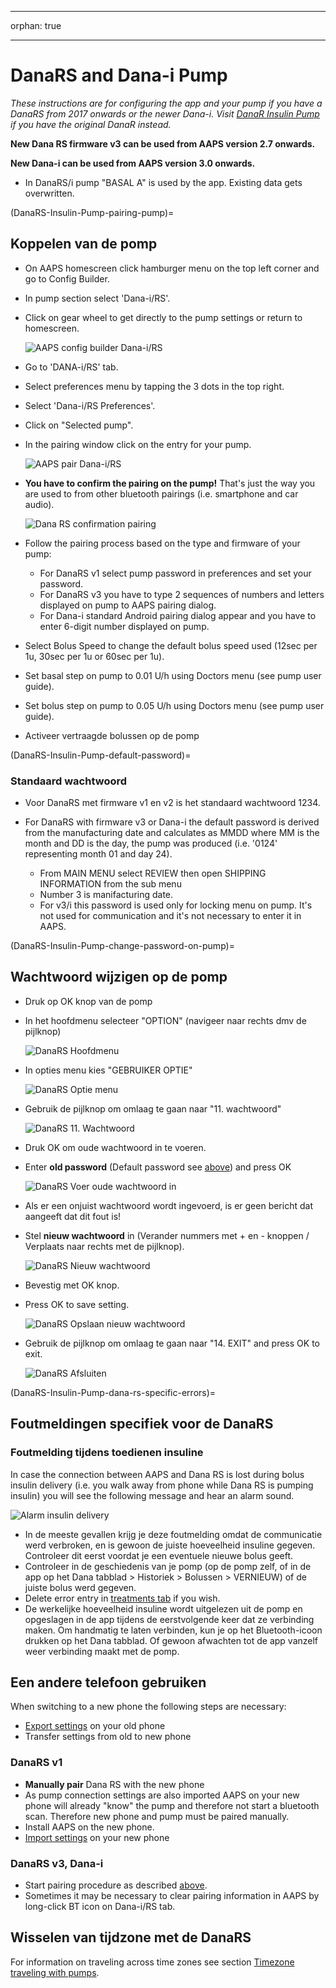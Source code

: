 * * *

orphan: true

* * *

# DanaRS and Dana-i Pump

*These instructions are for configuring the app and your pump if you have a DanaRS from 2017 onwards or the newer Dana-i. Visit [DanaR Insulin Pump](./DanaR-Insulin-Pump.md) if you have the original DanaR instead.*

**New Dana RS firmware v3 can be used from AAPS version 2.7 onwards.**

**New Dana-i can be used from AAPS version 3.0 onwards.**

* In DanaRS/i pump "BASAL A" is used by the app. Existing data gets overwritten.

(DanaRS-Insulin-Pump-pairing-pump)=

## Koppelen van de pomp

* On AAPS homescreen click hamburger menu on the top left corner and go to Config Builder.
* In pump section select 'Dana-i/RS'.
* Click on gear wheel to get directly to the pump settings or return to homescreen.
    
    ![AAPS config builder Dana-i/RS](../images/DanaRS_i_ConfigB.png)

* Go to 'DANA-i/RS' tab.

* Select preferences menu by tapping the 3 dots in the top right. 
* Select 'Dana-i/RS Preferences'.
* Click on "Selected pump".
* In the pairing window click on the entry for your pump.
    
    ![AAPS pair Dana-i/RS](../images/DanaRS_i_Pairing.png)

* **You have to confirm the pairing on the pump!** That's just the way you are used to from other bluetooth pairings (i.e. smartphone and car audio).
    
    ![Dana RS confirmation pairing](../images/DanaRS_Pairing.png)

* Follow the pairing process based on the type and firmware of your pump:
    
    * For DanaRS v1 select pump password in preferences and set your password.
    * For DanaRS v3 you have to type 2 sequences of numbers and letters displayed on pump to AAPS pairing dialog.
    * For Dana-i standard Android pairing dialog appear and you have to enter 6-digit number displayed on pump.

* Select Bolus Speed to change the default bolus speed used (12sec per 1u, 30sec per 1u or 60sec per 1u).

* Set basal step on pump to 0.01 U/h using Doctors menu (see pump user guide).
* Set bolus step on pump to 0.05 U/h using Doctors menu (see pump user guide).
* Activeer vertraagde bolussen op de pomp

(DanaRS-Insulin-Pump-default-password)=

### Standaard wachtwoord

* Voor DanaRS met firmware v1 en v2 is het standaard wachtwoord 1234.
* For DanaRS with firmware v3 or Dana-i the default password is derived from the manufacturing date and calculates as MMDD where MM is the month and DD is the day, the pump was produced (i.e. '0124' representing month 01 and day 24).
    
    * From MAIN MENU select REVIEW then open SHIPPING INFORMATION from the sub menu
    * Number 3 is manifacturing date. 
    * For v3/i this password is used only for locking menu on pump. It's not used for communication and it's not necessary to enter it in AAPS.

(DanaRS-Insulin-Pump-change-password-on-pump)=

## Wachtwoord wijzigen op de pomp

* Druk op OK knop van de pomp
* In het hoofdmenu selecteer "OPTION" (navigeer naar rechts dmv de pijlknop)
    
    ![DanaRS Hoofdmenu](../images/DanaRSPW_01_MainMenu.png)

* In opties menu kies "GEBRUIKER OPTIE"
    
    ![DanaRS Optie menu](../images/DanaRSPW_02_OptionMenu.png)

* Gebruik de pijlknop om omlaag te gaan naar "11. wachtwoord"
    
    ![DanaRS 11. Wachtwoord](../images/DanaRSPW_03_11PW.png)

* Druk OK om oude wachtwoord in te voeren.

* Enter **old password** (Default password see [above](#DanaRS-Insulin-Pump-default-password)) and press OK
    
    ![DanaRS Voer oude wachtwoord in](../images/DanaRSPW_04_11PWenter.png)

* Als er een onjuist wachtwoord wordt ingevoerd, is er geen bericht dat aangeeft dat dit fout is!

* Stel **nieuw wachtwoord** in (Verander nummers met + en - knoppen / Verplaats naar rechts met de pijlknop).
    
    ![DanaRS Nieuw wachtwoord](../images/DanaRSPW_05_PWnew.png)

* Bevestig met OK knop.

* Press OK to save setting.
    
    ![DanaRS Opslaan nieuw wachtwoord](../images/DanaRSPW_06_PWnewSave.png)

* Gebruik de pijlknop om omlaag te gaan naar "14. EXIT" and press OK to exit.
    
    ![DanaRS Afsluiten](../images/DanaRSPW_07_Exit.png)

(DanaRS-Insulin-Pump-dana-rs-specific-errors)=

## Foutmeldingen specifiek voor de DanaRS

### Foutmelding tijdens toedienen insuline

In case the connection between AAPS and Dana RS is lost during bolus insulin delivery (i.e. you walk away from phone while Dana RS is pumping insulin) you will see the following message and hear an alarm sound.

![Alarm insulin delivery](../images/DanaRS_Error_bolus.png)

* In de meeste gevallen krijg je deze foutmelding omdat de communicatie werd verbroken, en is gewoon de juiste hoeveelheid insuline gegeven. Controleer dit eerst voordat je een eventuele nieuwe bolus geeft.
* Controleer in de geschiedenis van je pomp (op de pomp zelf, of in de app op het Dana tabblad > Historiek > Bolussen > VERNIEUW) of de juiste bolus werd gegeven.
* Delete error entry in [treatments tab](#screens-bolus-carbs) if you wish.
* De werkelijke hoeveelheid insuline wordt uitgelezen uit de pomp en opgeslagen in de app tijdens de eerstvolgende keer dat ze verbinding maken. Om handmatig te laten verbinden, kun je op het Bluetooth-icoon drukken op het Dana tabblad. Of gewoon afwachten tot de app vanzelf weer verbinding maakt met de pomp.

## Een andere telefoon gebruiken

When switching to a new phone the following steps are necessary:

* [Export settings](../Maintenance/ExportImportSettings.md) on your old phone
* Transfer settings from old to new phone

### DanaRS v1

* **Manually pair** Dana RS with the new phone
* As pump connection settings are also imported AAPS on your new phone will already "know" the pump and therefore not start a bluetooth scan. Therefore new phone and pump must be paired manually.
* Install AAPS on the new phone.
* [Import settings](../Maintenance/ExportImportSettings.md) on your new phone

### DanaRS v3, Dana-i

* Start pairing procedure as described [above](#DanaRS-Insulin-Pump-pairing-pump).
* Sometimes it may be necessary to clear pairing information in AAPS by long-click BT icon on Dana-i/RS tab.

## Wisselen van tijdzone met de DanaRS

For information on traveling across time zones see section [Timezone traveling with pumps](#timezone-traveling-danarv2-danars).